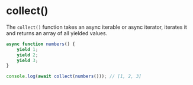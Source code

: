 # collect()

The `collect()` function takes an async iterable or async iterator, iterates it
and returns an array of all yielded values.

```ts
async function numbers() {
	yield 1;
	yield 2;
	yield 3;
}

console.log(await collect(numbers())); // [1, 2, 3]
```
